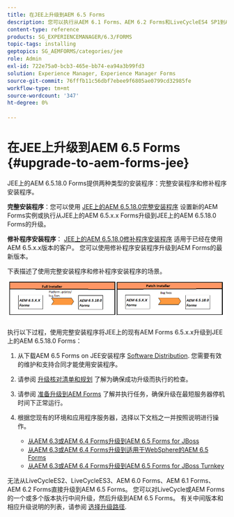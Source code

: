```yaml
---
title: 在JEE上升级到AEM 6.5 Forms
description: 您可以执行从AEM 6.1 Forms、AEM 6.2 Forms和LiveCycleES4 SP1到AEM 6.3 Forms的直接升级。
content-type: reference
products: SG_EXPERIENCEMANAGER/6.3/FORMS
topic-tags: installing
geptopics: SG_AEMFORMS/categories/jee
role: Admin
exl-id: 722e75a0-bcb3-465e-bb74-ea94a3b99fd3
solution: Experience Manager, Experience Manager Forms
source-git-commit: 76fffb11c56dbf7ebee9f6805ae0799cd32985fe
workflow-type: tm+mt
source-wordcount: '347'
ht-degree: 0%

---
```


# 在JEE上升级到AEM 6.5 Forms {#upgrade-to-aem-forms-jee}

JEE上的AEM 6.5.18.0 Forms提供两种类型的安装程序：完整安装程序和修补程序安装程序。

**完整安装程序**：您可以使用 [JEE上的AEM 6.5.18.0完整安装程序](https://experienceleague.adobe.com/docs/experience-manager-release-information/aem-release-updates/forms-updates/aem-forms-releases.html) 设置新的AEM Forms实例或执行从JEE上的AEM 6.5.x.x Forms升级到JEE上的AEM 6.5.18.0 Forms的升级。

**修补程序安装程序**： [JEE上的AEM 6.5.18.0修补程序安装程序](https://experienceleague.adobe.com/docs/experience-manager-release-information/aem-release-updates/forms-updates/aem-forms-releases.html) 适用于已经在使用AEM 6.5.x.x版本的客户。 您可以使用修补程序安装程序升级到AEM Forms的最新版本。

下表描述了使用完整安装程序和修补程序安装程序的场景。

![完整安装程序和修补程序安装程序方案](assets/full-and-patch-installer.png)

执行以下过程，使用完整安装程序将JEE上的现有AEM Forms 6.5.x.x升级到JEE上的AEM 6.5.18.0 Forms：

1. 从下载AEM 6.5 Forms on JEE安装程序 [Software Distribution](https://experience.adobe.com/#/downloads/content/software-distribution/en/aem.html). 您需要有效的维护和支持合同才能使用安装程序。
1. 请参阅 [升级核对清单和规划](https://www.adobe.com/go/learn_aemforms_upgrade_checklist_65) 了解为确保成功升级而执行的检查。
1. 请参阅 [准备升级到AEM Forms](https://www.adobe.com/go/learn_aemforms_prepareupgrade_65) 了解并执行任务，确保升级在最短服务器停机时间下正常运行。
1. 根据您现有的环境和应用程序服务器，选择以下文档之一并按照说明进行操作。

   * [从AEM 6.3或AEM 6.4 Forms升级到AEM 6.5 Forms for JBoss](https://www.adobe.com/go/learn_aemforms_upgradeJBoss_65)
   * [从AEM 6.3或AEM 6.4 Forms升级到适用于WebSphere的AEM 6.5 Forms](https://www.adobe.com/go/learn_aemforms_upgradeWebSphere_65)
   * [从AEM 6.3或AEM 6.4 Forms升级到AEM 6.5 Forms for JBoss Turnkey](https://www.adobe.com/go/learn_aemforms_upgradeTurnkey_65)

无法从LiveCycleES2、LiveCycleES3、AEM 6.0 Forms、AEM 6.1 Forms、AEM 6.2 Forms直接升级到AEM 6.5 Forms。 您可以对LiveCycle或AEM Forms的一个或多个版本执行中间升级，然后升级到AEM 6.5 Forms。 有关中间版本和相应升级说明的列表，请参阅 [选择升级路径](upgrade.md).
